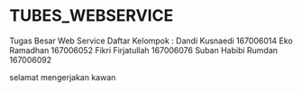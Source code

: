 # TUBES_WEBSERVICE
Tugas Besar Web Service
Daftar Kelompok :
Dandi Kusnaedi      167006014
Eko Ramadhan        167006052
Fikri Firjatullah   167006076
Suban Habibi Rumdan 167006092

selamat mengerjakan kawan
